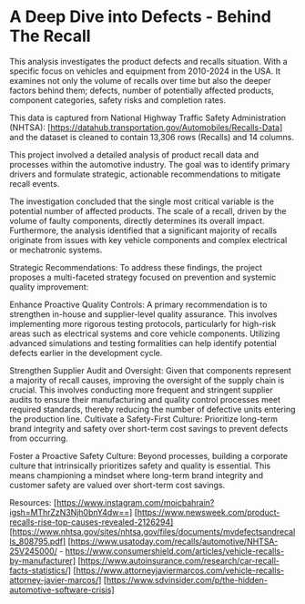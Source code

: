 # A Deep Dive into Defects - Behind The Recall
This analysis investigates the product defects and recalls situation. With a specific focus on vehicles and equipment from 2010-2024 in the USA. It examines not only the volume of recalls over time but also the deeper factors behind them; defects, number of potentially affected products, component categories, safety risks and completion rates.

This data is captured from National Highway Traffic Safety Administration (NHTSA): [https://datahub.transportation.gov/Automobiles/Recalls-Data] and the dataset is cleaned to contain 13,306 rows (Recalls) and 14 columns. 

This project involved a detailed analysis of product recall data and processes within the automotive industry. The goal was to identify primary drivers and formulate strategic, actionable recommendations to mitigate recall events.

The investigation concluded that the single most critical variable is the potential number of affected products. The scale of a recall, driven by the volume of faulty components, directly determines its overall impact. Furthermore, the analysis identified that a significant majority of recalls originate from issues with key vehicle components and complex electrical or mechatronic systems.

Strategic Recommendations:
To address these findings, the project proposes a multi-faceted strategy focused on prevention and systemic quality improvement:

Enhance Proactive Quality Controls: A primary recommendation is to strengthen in-house and supplier-level quality assurance. This involves implementing more rigorous testing protocols, particularly for high-risk areas such as electrical systems and core vehicle components. Utilizing advanced simulations and testing formalities can help identify potential defects earlier in the development cycle.

Strengthen Supplier Audit and Oversight: Given that components represent a majority of recall causes, improving the oversight of the supply chain is crucial. This involves conducting more frequent and stringent supplier audits to ensure their manufacturing and quality control processes meet required standards, thereby reducing the number of defective units entering the production line.
Cultivate a Safety-First Culture: Prioritize long-term brand integrity and safety over short-term cost savings to prevent defects from occurring.

Foster a Proactive Safety Culture: Beyond processes, building a corporate culture that intrinsically prioritizes safety and quality is essential. This means championing a mindset where long-term brand integrity and customer safety are valued over short-term cost savings.

Resources: 
[https://www.instagram.com/moicbahrain?igsh=MThrZzN3Njh0bnY4dw==]
[https://www.newsweek.com/product-recalls-rise-top-causes-revealed-2126294]
[https://www.nhtsa.gov/sites/nhtsa.gov/files/documents/mvdefectsandrecalls_808795.pdf]
[https://www.usatoday.com/recalls/automotive/NHTSA-25V245000/  - https://www.consumershield.com/articles/vehicle-recalls-by-manufacturer]
[https://www.autoinsurance.com/research/car-recall-facts-statistics/]
[https://www.attorneyjaviermarcos.com/vehicle-recalls-attorney-javier-marcos/]
[https://www.sdvinsider.com/p/the-hidden-automotive-software-crisis]

